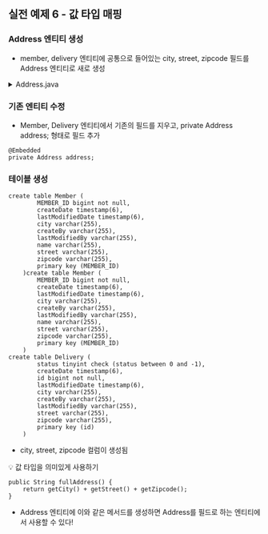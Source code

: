 ## 실전 예제 6 - 값 타입 매핑

### Address 엔티티 생성

- member, delivery 엔티티에 공통으로 들어있는 city, street, zipcode 필드를 Address 엔티티로 새로 생성

<details>
      <summary>Address.java</summary>

```
@Embeddable
public class Address {
    private String city;
    private String street;
    private String zipcode;

    public String getCity() {
        return city;
    }

    public String getStreet() {
        return street;
    }

    public String getZipcode() {
        return zipcode;
    }

    private void setCity(String city) {
        this.city = city;
    }

    private void setStreet(String street) {
        this.street = street;
    }

    private void setZipcode(String zipcode) {
        this.zipcode = zipcode;
    }

    @Override
    public boolean equals(Object o) {
        if (this == o) return true;
        if (o == null || getClass() != o.getClass()) return false;
        Address address = (Address) o;
        return Objects.equals(getCity(), address.getCity()) && Objects.equals(getStreet(), address.getStreet()) && Objects.equals(getZipcode(), address.getZipcode());
    }

    @Override
    public int hashCode() {
        return Objects.hash(getCity(), getStreet(), getZipcode());
    }
}
```
</details>

### 기존 엔티티 수정

- Member, Delivery 엔티티에서 기존의 필드를 지우고, private Address address; 형태로 필드 추가

```
@Embedded
private Address address;
```

### 테이블 생성
```
create table Member (
        MEMBER_ID bigint not null,
        createDate timestamp(6),
        lastModifiedDate timestamp(6),
        city varchar(255),
        createBy varchar(255),
        lastModifiedBy varchar(255),
        name varchar(255),
        street varchar(255),
        zipcode varchar(255),
        primary key (MEMBER_ID)
    )create table Member (
        MEMBER_ID bigint not null,
        createDate timestamp(6),
        lastModifiedDate timestamp(6),
        city varchar(255),
        createBy varchar(255),
        lastModifiedBy varchar(255),
        name varchar(255),
        street varchar(255),
        zipcode varchar(255),
        primary key (MEMBER_ID)
    )
create table Delivery (
        status tinyint check (status between 0 and -1),
        createDate timestamp(6),
        id bigint not null,
        lastModifiedDate timestamp(6),
        city varchar(255),
        createBy varchar(255),
        lastModifiedBy varchar(255),
        street varchar(255),
        zipcode varchar(255),
        primary key (id)
    )
```
- city, street, zipcode 컬럼이 생성됨

💡 값 타입을 의미있게 사용하기
```
public String fullAddress() {
    return getCity() + getStreet() + getZipcode();
}
```
- Address 엔티티에 이와 같은 메서드를 생성하면 Address를 필드로 하는 엔티티에서 사용할 수 있다!